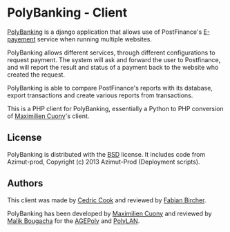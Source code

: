 PolyBanking - Client
===========

[PolyBanking](https://github.com/PolyLAN/polybanking) is a django application that allows use of PostFinance's [E-payement](https://www.postfinance.ch/fr/biz/prod/eserv/epay.html?WT.ac=_techshortcut_bizprodeservepayfr) service when running multiple websites.

PolyBanking allows different services, through different configurations to request payment. The system will ask and forward the user to Postfinance, and will report the result and status of a payment back to the website who created the request.

PolyBanking is able to compare PostFinance's reports with its database, export transactions and create various reports from transactions.

This is a PHP client for PolyBanking, essentially a Python to PHP conversion of [Maximilien Cuony](https://github.com/the-glu)'s client.

## License

PolyBanking is distributed with the [BSD](http://opensource.org/licenses/BSD-2-Clause) license. It includes code from Azimut-prod, Copyright (c) 2013 Azimut-Prod (Deployment scripts).

## Authors

This client was made by [Cedric Cook](https://github.com/CedricCook) and reviewed by [Fabian Bircher](https://github.com/bircher).

PolyBanking has been developed by [Maximilien Cuony](https://github.com/the-glu) and reviewed by [Malik Bougacha](https://github.com/gcmalloc) for the [AGEPoly](http://agepoly.ch) and [PolyLAN](https://polylan.ch).
